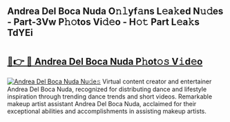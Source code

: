 ## Andrea Del Boca Nuda O𝚗𝚕yf𝚊ns L𝚎a𝚔ed N𝚞𝚍es - Part-3Vw P𝚑𝚘tos Vi𝚍𝚎o - H𝚘𝚝 Part L𝚎a𝚔s TdYEi

# <h2><a href="http://kfe4fqh.oniu.top/?m=Andrea+Del+Boca+Nuda">🔗👉 🔴 Andrea Del Boca Nuda P𝚑ot𝚘𝚜 V𝚒d𝚎o</a></h2>

[![Andrea Del Boca Nuda Nu𝚍e𝚜](https://i.imgur.com/0qMVB7G.gif)](http://kfe4fqh.oniu.top/?m=Andrea+Del+Boca+Nuda)
Virtual content creator and entertainer Andrea Del Boca Nuda, recognized for distributing dance and lifestyle inspiration through trending dance trends and short videos. Remarkable makeup artist assistant Andrea Del Boca Nuda, acclaimed for their exceptional abilities and accomplishments in assisting makeup artists.  
